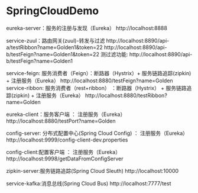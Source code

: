# SpringCloudDemo
 
eureka-server：服务的注册与发现（Eureka）
http://localhost:8888

service-zuul：路由网关(zuul)-转发与过滤
http://localhost:8890/api-a/testRibbon?name=Golden1&token=22
http://localhost:8890/api-b/testFeign?name=Golden1&token=22
测过滤功能:  http://localhost:8890/api-b/testFeign?name=Golden1

service-feign: 服务消费者（Feign）：断路器（Hystrix）+ 服务链路追踪(zipkin) +  注册服务（Eureka）
http://localhost:8880/testFeign?name=Golden
service-ribbon: 服务消费者（rest+ribbon） ：断路器（Hystrix） + 服务链路追踪(zipkin) +  注册服务（Eureka）
http://localhost:8880/testRibbon?name=Golden

eureka-client：服务客户端  ： 注册服务（Eureka）
http://localhost:8880/testPort?name=Golden

config-server: 分布式配置中心(Spring Cloud Config)  ： 注册服务（Eureka）
http://localhost:9999/config-client-dev.properties

config-client:配置客户端 ： 注册服务（Eureka）
http://localhost:9998/getDataFromConfigServer

zipkin-server:服务链路追踪(Spring Cloud Sleuth)
http://localhost:10000

service-kafka:消息总线(Spring Cloud Bus)
http://localhost:7777/test



